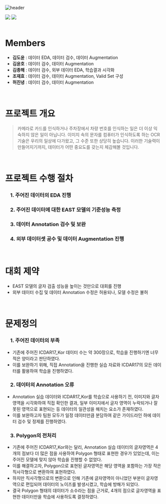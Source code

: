 ![header](https://capsule-render.vercel.app/api?type=rect&color=0:FFD700,100:DDA0DD&text=데이터%20제작%20프로젝트%20&fontSize=45)
<div align="left">
	<img src="https://img.shields.io/badge/Python-3776AB?style=flat&logo=Python&logoColor=white" />
	<img src="https://img.shields.io/badge/Pytorch-EE4C2C?style=flat&logo=Pytorch&logoColor=white" />
</div>
&nbsp;

# Members
- **김도윤**  : 데이터 EDA, 데이터 검수, 데이터 Augmentation
- **김윤호**  : 데이터 검수, 데이터 Augmentation
- **김종해**  : 데이터 검수, 외부 데이터 EDA, 학습결과 시각화
- **조재효**  : 데이터 검수, 데이터 Augmentation, Valid Set 구성
- **허진녕**  : 데이터 검수, 데이터 Augmentation

&nbsp;

# 프로젝트 개요
> 카메라로 카드를 인식하거나 주차장에서 차량 번호를 인식하는 일은 더 이상 익숙하지 않은 일이 아닙니다. 이미지 속의 문자를 컴퓨터가 인식하도록 하는 OCR 기술은 우리의 일상에 다가왔고, 그 수준 또한 상당히 높습니다. 이러한 기술력이 만들어지기까지, 데이터가 어떤 중요도를 갖는지 체감해볼 것입니다.

&nbsp;

# 프로젝트 수행 절차
<h3> 1. 주어진 데이터의 EDA 진행  </h3>
<h3> 2. 주어진 데이터에 대한 EAST 모델의 기준성능 측정  </h3>
<h3> 3. 데이터 Annotation 검수 및 보완  </h3>
<h3> 4. 외부 데이터셋 공수 및 데이터 Augmentation 진행  </h3>

&nbsp;

# 대회 제약
- EAST 모델의 글자 검출 성능을 높이는 것만으로 대회를 진행
- 외부 데이터 수집 및 데이터 Annotation 수정은 허용되나, 모델 수정은 불허

&nbsp;

# 문제정의
<h3> 1. 주어진 데이터의 부족  </h3>  

- 기존에 주어진 ICDAR17_Kor 데이터 수는 약 300장으로, 학습을 진행하기엔 너무 적은 양이라고 판단하였다.  
- 이를 보완하기 위해, 직접 Annotation을 진행한 실습 자료와 ICDAR17의 모든 데이터를 활용하여 학습을 진행하였다.

 <h3> 2. 데이터의 Annotation 오류  </h3>  

- Annotation 실습 데이터와 ICDAR17_Kor를 학습으로 사용하기 전, 이미지와 글자 영역을 시각화하여 직접 확인한 결과, 일부 이미지에서 글자 영역이 누락되거나 잘못된 영역으로 표현되는 등 데이터의 일관성을 해치는 요소가 존재하였다.
- 이를 보완하고자 팀원 모두가 일정 데이터만큼 분담하여 같은 가이드라인 하에 데이터 검수 및 정제를 진행하였다.

<h3> 3. Polygon의 전처리  </h3>  

- 기존에 주어진 ICDAR17_Kor와는 달리, Annotation 실습 데이터의 글자영역은 4개의 점보다 더 많은 점을 사용하여 Polygon 형태로 표현한 경우가 있었는데, 이는 주어진 모델에 맞지 않아 학습을 진행할 수 없었다.
- 이를 해결하고자, Polygon으로 표현된 글자영역은 해당 영역을 포함하는 가장 작은 직사각형으로 변환하여 표현하였다.
- 하지만 직사각형으로의 변환으로 인해 기존에 글자영역이 아니었던 부분이 글자영역으로 편입되어 데이터의 노이즈를 발생시켰고, 학습에 방해가 되었다.
- 결국 Polygon 형태의 데이터가 소수라는 점을 근거로, 4개의 점으로 글자영역을 표현한 데이터만을 학습에 사용하도록 결정하였다.

&nbsp;